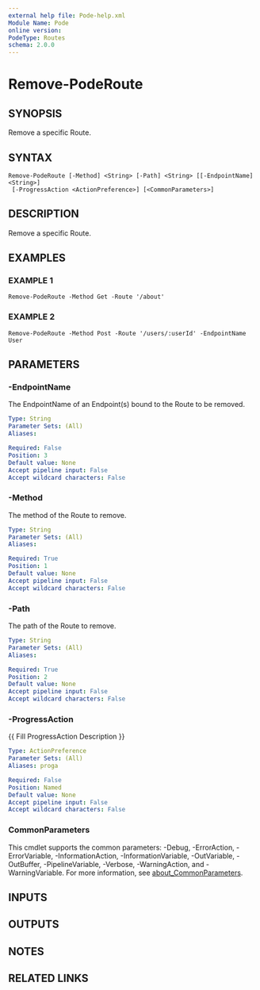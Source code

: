 ```yaml
---
external help file: Pode-help.xml
Module Name: Pode
online version:
PodeType: Routes
schema: 2.0.0
---
```


# Remove-PodeRoute

## SYNOPSIS
Remove a specific Route.

## SYNTAX

```
Remove-PodeRoute [-Method] <String> [-Path] <String> [[-EndpointName] <String>]
 [-ProgressAction <ActionPreference>] [<CommonParameters>]
```

## DESCRIPTION
Remove a specific Route.

## EXAMPLES

### EXAMPLE 1
```
Remove-PodeRoute -Method Get -Route '/about'
```

### EXAMPLE 2
```
Remove-PodeRoute -Method Post -Route '/users/:userId' -EndpointName User
```

## PARAMETERS

### -EndpointName
The EndpointName of an Endpoint(s) bound to the Route to be removed.

```yaml
Type: String
Parameter Sets: (All)
Aliases:

Required: False
Position: 3
Default value: None
Accept pipeline input: False
Accept wildcard characters: False
```

### -Method
The method of the Route to remove.

```yaml
Type: String
Parameter Sets: (All)
Aliases:

Required: True
Position: 1
Default value: None
Accept pipeline input: False
Accept wildcard characters: False
```

### -Path
The path of the Route to remove.

```yaml
Type: String
Parameter Sets: (All)
Aliases:

Required: True
Position: 2
Default value: None
Accept pipeline input: False
Accept wildcard characters: False
```

### -ProgressAction
{{ Fill ProgressAction Description }}

```yaml
Type: ActionPreference
Parameter Sets: (All)
Aliases: proga

Required: False
Position: Named
Default value: None
Accept pipeline input: False
Accept wildcard characters: False
```

### CommonParameters
This cmdlet supports the common parameters: -Debug, -ErrorAction, -ErrorVariable, -InformationAction, -InformationVariable, -OutVariable, -OutBuffer, -PipelineVariable, -Verbose, -WarningAction, and -WarningVariable. For more information, see [about_CommonParameters](http://go.microsoft.com/fwlink/?LinkID=113216).

## INPUTS

## OUTPUTS

## NOTES

## RELATED LINKS

